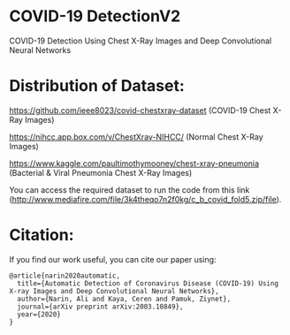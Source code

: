 # COVID-19 DetectionV2
COVID-19 Detection Using Chest X-Ray Images and Deep Convolutional Neural Networks

# Distribution of Dataset:

https://github.com/ieee8023/covid-chestxray-dataset (COVID-19 Chest X-Ray Images)

https://nihcc.app.box.com/v/ChestXray-NIHCC/ (Normal Chest X-Ray Images)

https://www.kaggle.com/paultimothymooney/chest-xray-pneumonia (Bacterial & Viral Pneumonia Chest X-Ray Images)

You can access the required dataset to run the code from this link (http://www.mediafire.com/file/3k4theqo7n2f0kg/c_b_covid_fold5.zip/file). 

# Citation:

If you find our work useful, you can cite our paper using:

```
@article{narin2020automatic,
  title={Automatic Detection of Coronavirus Disease (COVID-19) Using X-ray Images and Deep Convolutional Neural Networks},
  author={Narin, Ali and Kaya, Ceren and Pamuk, Ziynet},
  journal={arXiv preprint arXiv:2003.10849},
  year={2020}
}
```
